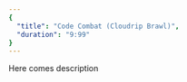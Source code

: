 ```yaml
---
{
  "title": "Code Combat (Cloudrip Brawl)",
  "duration": "9:99"
}
---
```


Here comes description

